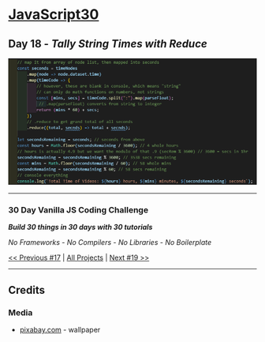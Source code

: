 # [JavaScript30](https://javascript30.com/)

## **Day 18** - *Tally String Times with Reduce*

![Tally String Times with Reduce](final.png?raw=true "Tally String Times with Reduce")

---

### **30 Day Vanilla JS Coding Challenge**

***Build 30 things in 30 days with 30 tutorials***

*No Frameworks* - *No Compilers* - *No Libraries* - *No Boilerplate*

[<< Previous #17](https://github.com/TravelTimN/javascript30/blob/master/day-17/README.md) | [All Projects](https://github.com/TravelTimN/javascript30/blob/master/README.md) | [Next #19 >>](https://github.com/TravelTimN/javascript30/blob/master/day-19/README.md)

---

## Credits

### Media

- [pixabay.com](https://pixabay.com/photos/concert-crowd-audience-people-768722/) - wallpaper